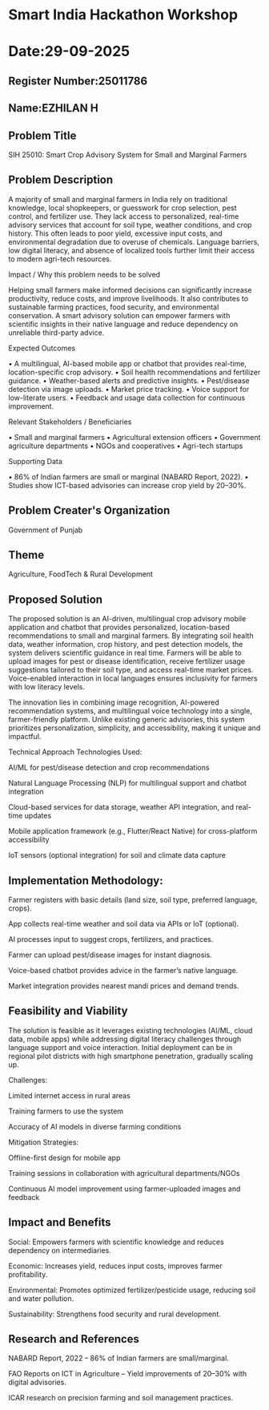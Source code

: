 # Smart India Hackathon Workshop
# Date:29-09-2025
## Register Number:25011786
## Name:EZHILAN H
## Problem Title
SIH 25010: Smart Crop Advisory System for Small and Marginal Farmers
## Problem Description
A majority of small and marginal farmers in India rely on traditional knowledge, local shopkeepers, or guesswork for crop selection, pest control, and fertilizer use. They lack access to personalized, real-time advisory services that account for soil type, weather conditions, and crop history. This often leads to poor yield, excessive input costs, and environmental degradation due to overuse of chemicals. Language barriers, low digital literacy, and absence of localized tools further limit their access to modern agri-tech resources.

Impact / Why this problem needs to be solved

Helping small farmers make informed decisions can significantly increase productivity, reduce costs, and improve livelihoods. It also contributes to sustainable farming practices, food security, and environmental conservation. A smart advisory solution can empower farmers with scientific insights in their native language and reduce dependency on unreliable third-party advice.

Expected Outcomes

• A multilingual, AI-based mobile app or chatbot that provides real-time, location-specific crop advisory.
• Soil health recommendations and fertilizer guidance.
• Weather-based alerts and predictive insights.
• Pest/disease detection via image uploads.
• Market price tracking.
• Voice support for low-literate users.
• Feedback and usage data collection for continuous improvement.

Relevant Stakeholders / Beneficiaries

• Small and marginal farmers
• Agricultural extension officers
• Government agriculture departments
• NGOs and cooperatives
• Agri-tech startups

Supporting Data

• 86% of Indian farmers are small or marginal (NABARD Report, 2022).
• Studies show ICT-based advisories can increase crop yield by 20–30%.

## Problem Creater's Organization
Government of Punjab

## Theme
Agriculture, FoodTech & Rural Development

## Proposed Solution
The proposed solution is an AI-driven, multilingual crop advisory mobile application and chatbot that provides personalized, location-based recommendations to small and marginal farmers. By integrating soil health data, weather information, crop history, and pest detection models, the system delivers scientific guidance in real time. Farmers will be able to upload images for pest or disease identification, receive fertilizer usage suggestions tailored to their soil type, and access real-time market prices. Voice-enabled interaction in local languages ensures inclusivity for farmers with low literacy levels.

The innovation lies in combining image recognition, AI-powered recommendation systems, and multilingual voice technology into a single, farmer-friendly platform. Unlike existing generic advisories, this system prioritizes personalization, simplicity, and accessibility, making it unique and impactful.

Technical Approach
Technologies Used:

AI/ML for pest/disease detection and crop recommendations

Natural Language Processing (NLP) for multilingual support and chatbot integration

Cloud-based services for data storage, weather API integration, and real-time updates

Mobile application framework (e.g., Flutter/React Native) for cross-platform accessibility

IoT sensors (optional integration) for soil and climate data capture

## Implementation Methodology:

Farmer registers with basic details (land size, soil type, preferred language, crops).

App collects real-time weather and soil data via APIs or IoT (optional).

AI processes input to suggest crops, fertilizers, and practices.

Farmer can upload pest/disease images for instant diagnosis.

Voice-based chatbot provides advice in the farmer’s native language.

Market integration provides nearest mandi prices and demand trends.

## Feasibility and Viability
The solution is feasible as it leverages existing technologies (AI/ML, cloud data, mobile apps) while addressing digital literacy challenges through language support and voice interaction. Initial deployment can be in regional pilot districts with high smartphone penetration, gradually scaling up.

Challenges:

Limited internet access in rural areas

Training farmers to use the system

Accuracy of AI models in diverse farming conditions

Mitigation Strategies:

Offline-first design for mobile app

Training sessions in collaboration with agricultural departments/NGOs

Continuous AI model improvement using farmer-uploaded images and feedback

## Impact and Benefits
Social: Empowers farmers with scientific knowledge and reduces dependency on intermediaries.

Economic: Increases yield, reduces input costs, improves farmer profitability.

Environmental: Promotes optimized fertilizer/pesticide usage, reducing soil and water pollution.

Sustainability: Strengthens food security and rural development.

## Research and References
NABARD Report, 2022 – 86% of Indian farmers are small/marginal.

FAO Reports on ICT in Agriculture – Yield improvements of 20–30% with digital advisories.

ICAR research on precision farming and soil management practices.
